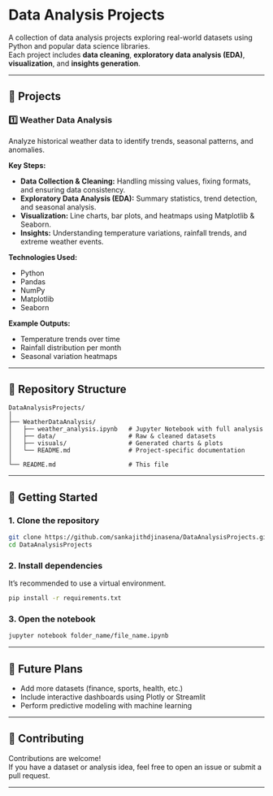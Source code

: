 # Data Analysis Projects

A collection of data analysis projects exploring real-world datasets using Python and popular data science libraries.  
Each project includes **data cleaning**, **exploratory data analysis (EDA)**, **visualization**, and **insights generation**.

---

## 📌 Projects

### 1️⃣ Weather Data Analysis
Analyze historical weather data to identify trends, seasonal patterns, and anomalies.

**Key Steps:**
- **Data Collection & Cleaning:** Handling missing values, fixing formats, and ensuring data consistency.
- **Exploratory Data Analysis (EDA):** Summary statistics, trend detection, and seasonal analysis.
- **Visualization:** Line charts, bar plots, and heatmaps using Matplotlib & Seaborn.
- **Insights:** Understanding temperature variations, rainfall trends, and extreme weather events.

**Technologies Used:**
- Python
- Pandas
- NumPy
- Matplotlib
- Seaborn

**Example Outputs:**
- Temperature trends over time  
- Rainfall distribution per month  
- Seasonal variation heatmaps  

---

## 📂 Repository Structure
```
DataAnalysisProjects/
│
├── WeatherDataAnalysis/
│   ├── weather_analysis.ipynb   # Jupyter Notebook with full analysis
│   ├── data/                    # Raw & cleaned datasets
│   ├── visuals/                 # Generated charts & plots
│   └── README.md                # Project-specific documentation
│
└── README.md                    # This file
```

---

## 🚀 Getting Started

### 1. Clone the repository
```bash
git clone https://github.com/sankajithdjinasena/DataAnalysisProjects.git
cd DataAnalysisProjects
```

### 2. Install dependencies
It’s recommended to use a virtual environment.
```bash
pip install -r requirements.txt
```

### 3. Open the notebook
```bash
jupyter notebook folder_name/file_name.ipynb
```

---

## 🔮 Future Plans
- Add more datasets (finance, sports, health, etc.)
- Include interactive dashboards using Plotly or Streamlit
- Perform predictive modeling with machine learning

---

## 🤝 Contributing
Contributions are welcome!  
If you have a dataset or analysis idea, feel free to open an issue or submit a pull request.

---
